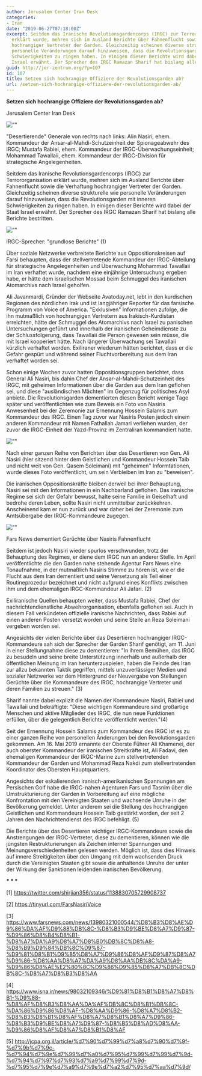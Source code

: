```yaml
---
author: Jerusalem Center Iran Desk
categories:
- Iran
date: "2019-06-27T07:18:00Z"
excerpt: Seitdem das Iranische Revolutionsgardencorps (IRGC) zur Terrororganisation
  erklärt wurde, mehren sich im Ausland Berichte über Fahnenflucht sowie die Verhaftung
  hochrangiger Vertreter der Garden. Gleichzeitig scheinen diverse strukturelle wie
  personelle Veränderungen darauf hinzuweisen, dass die Revolutionsgarden mit inneren
  Schwierigkeiten zu ringen haben. In einigen dieser Berichte wird dabei der Staat
  Israel erwähnt. Der Sprecher des IRGC Ramazan Sharif hat bislang alle Berichte bestritten.
guid: http://jer-zentrum.org/?p=107
id: 107
title: Setzen sich hochrangige Offiziere der Revolutionsgarden ab?
url: /setzen-sich-hochrangige-offiziere-der-revolutionsgarden-ab/
---
```


**Setzen sich hochrangige Offiziere der Revolutionsgarden ab?**

Jerusalem Center Iran Desk

![""]("/userfiles/irgc_defectors.jpg")

"Desertierende" Generale von rechts nach links: Alin Nasiri, ehem. Kommandeur der Ansar-al-Mahdi-Schutzeinheit der Spionageabwehr des IRGC; Mustafa Rabiei, ehem. Kommandeur der IRGC-Überwachungseinheit; Mohammad Tawallaii, ehem. Kommandeur der IRGC-Division für strategische Angelegenheiten.

Seitdem das Iranische Revolutionsgardencorps (IRGC) zur Terrororganisation erklärt wurde, mehren sich im Ausland Berichte über Fahnenflucht sowie die Verhaftung hochrangiger Vertreter der Garden. Gleichzeitig scheinen diverse strukturelle wie personelle Veränderungen darauf hinzuweisen, dass die Revolutionsgarden mit inneren Schwierigkeiten zu ringen haben. In einigen dieser Berichte wird dabei der Staat Israel erwähnt. Der Sprecher des IRGC Ramazan Sharif hat bislang alle Berichte bestritten.

![""]("/userfiles/irgc_spokesman_fars.jpg")

IRGC-Sprecher: "grundlose Berichte" (1)

Über soziale Netzwerke verbreitete Berichte aus Oppositionskreisen auf Farsi behaupten, dass der stellvertretende Kommandeur der IRGC-Abteilung für strategische Angelegenheiten und Überwachung Mohammad Tawallaii im Iran verhaftet wurde, nachdem eine einjährige Untersuchung ergeben habe, er hätte dem israelischen Mossad beim Schmuggel des iranischen Atomarchivs nach Israel geholfen.

Ali Javanmardi, Gründer der Webseite Avatoday.net, lebt in den kurdischen Regionen des nördlichen Irak und ist langjähriger Reporter für das farsische Programm von Voice of America. "Exklusiven" Informationen zufolge, die ihn mutmaßlich von hochrangigen Vertretern aus Irakisch-Kurdistan erreichten, hätte der Schmuggel des Atomarchivs nach Israel zu panischen Untersuchungen geführt und innerhalb der iranischen Geheimdienste zu der Schlussfolgerung, dass Tawallaii die Person gewesen sein müsse, die mit Israel kooperiert hätte. Nach längerer Überwachung sei Tawallaii kürzlich verhaftet worden. Exiliraner wiederum hätten berichtet, dass er die Gefahr gespürt und während seiner Fluchtvorbereitung aus dem Iran verhaftet worden sei.

Schon einige Wochen zuvor hatten Oppositionsgruppen berichtet, dass General Ali Nasiri, bis dahin Chef der Ansar-al-Mahdi-Schutzeinheit des IRGC, mit geheimen Informationen über die Garden aus dem Iran geflohen sei, und diese "ausländischen Mächten" im Gegenzug für politisches Asyl anbiete. Die Revolutionsgarden dementierten diesen Bericht wenige Tage später und veröffentlichten wie zum Beweis ein Foto von Nasiris Anwesenheit bei der Zeremonie zur Ernennung Hossein Salamis zum Kommandeur des IRGC. Einen Tag zuvor war Nasiris Posten jedoch einem anderen Kommandeur mit Namen Fathallah Jamari verliehen wurden, der zuvor die IRGC-Einheit der Yazd-Provinz im Zentraliran kommandiert hatte.

![""]("/userfiles/fars_nasri.jpg")

Nach einer ganzen Reihe von Berichten über das Desertieren von Gen. Ali Nasiri (hier sitzend hinter dem Geistlichen und Kommandeur Hossein Taib und nicht weit von Gen. Qasem Soleimani) mit "geheimen" Informtationen, wurde dieses Foto veröffentlicht, um sein Verbleiben im Iran zu "beweisen".



Die iranischen Oppositionskräfte bleiben derweil bei ihrer Behauptung, Nasiri sei mit den Informationen in ein Nachbarland geflohen. Das iranische Regime sei sich der Gefahr bewusst, halte seine Familie in Geiselhaft und bedrohe deren Leben, sollte Nasiri nicht unmittelbar zurückkehren. Anscheinend kam er nun zurück und war daher bei der Zeremonie zum Amtsübergabe der IRGC-Kommandeure zugegen.

![""]("/userfiles/fars_twitter_denial.jpg")

Fars News dementiert Gerüchte über Nasiris Fahnenflucht

  
Seitdem ist jedoch Nasiri wieder spurlos verschwunden, trotz der Behauptung des Regimes, er diene dem IRGC nun an anderer Stelle. Im April veröffentlichte die den Garden nahe stehende Agentur Fars News eine Tonaufnahme, in der mutmaßlich Nasiris Stimme zu hören ist, wie er die Flucht aus dem Iran dementiert und seine Versetzung als Teil einer Routineprozedur bezeichnet und nicht aufgrund eines Konflikts zwischen ihm und dem ehemaligen IRGC-Kommandeur Ali Jafari. (2)

Exiliranische Quellen behaupten weiter, dass Mustafa Rabiei, Chef der nachrichtendienstliche Abwehrorganisation, ebenfalls geflohen sei. Auch in diesem Fall verkündeten offizielle iranische Nachrichten, dass Rabiei auf einen anderen Posten versetzt worden und seine Stelle an Reza Soleimani vergeben worden sei.

Angesichts der vielen Berichte über das Desertieren hochrangiger IRGC-Kommandeure sah sich der Sprecher der Garden Sharif genötigt, am 11. Juni in einer Stellungnahme diese zu dementieren: "In ihrem Bemühen, das IRGC zu besudeln und seine breite Unterstützung innerhalb und außerhalb der öffentlichen Meinung im Iran herunterzuspielen, haben die Feinde des Iran zur allzu bekannten Taktik gegriffen, mittels unzuverlässiger Medien und sozialer Netzwerke vor dem Hintergrund der Neuvergabe von Stellungen Gerüchte über die Kommandeure des IRGC, hochrangige Vertreter und deren Familien zu streuen." (3)

Sharif nannte dabei explizit die Namen der Kommandeure Nasiri, Rabiei und Tawallaii und bekräftigte: "Diese wichtigen Kommandeure sind großartige Menschen und aktive Mitglieder des IRGC, die nun neue Funktionen erfüllen, über die gelegentlich Berichte veröffentlicht werden."(4)

Seit der Ernennung Hossein Salamis zum Kommandeur des IRGC ist es zu einer ganzen Reihe von personellen Änderungen bei den Revolutionsgarden gekommen. Am 16. Mai 2019 ernannte der Oberste Führer Ali Khamenei, der auch oberster Kommandeur der iranischen Streitkräfte ist, Ali Fadavi, den ehemaligen Kommandeur der IRGC-Marine zum stellvertretenden Kommandeur der Garden und Mohammad Reza Nakdi zum stellvertretenden Koordinator des Obersten Hauptquartiers.

Angesichts der eskalierenden iranisch-amerikanischen Spannungen am Persischen Golf habe die IRGC-nahen Agenturen Fars und Tasnim über die Umstrukturierung der Garden in Vorbereitung auf eine mögliche Konfrontation mit den Vereinigten Staaten und wachsende Unruhe in der Bevölkerung gemeldet. Unter anderem sei die Stellung des hochrangigen Geistlichen und Kommandeurs Hossein Taib gestärkt worden, der seit 2 Jahren den Nachrichtendienst des IRGC befehligt. (5)

Die Berichte über das Desertieren wichtiger IRGC-Kommandeure sowie die Anstrengungen der IRGC-Vertreter, diese zu dementieren, können wie die jüngsten Restrukturierungen als Zeichen interner Spannungen und Meinungsverschiedenheiten gelesen werden. Möglich ist, dass dies Hinweis auf innere Streitigkeiten über den Umgang mit dem wachsenden Druck durch die Vereinigten Staaten gibt sowie die anhaltende Unruhe der unter der Wirkung der Sanktionen leidenden iranischen Bevölkerung.

  
**\* \* \***



\[1\] https://twitter.com/shirjian356/status/1138830705729908737

\[2\] https://tinyurl.com/FarsNasiriVoice

\[3\] https://www.farsnews.com/news/13980321000544/%D8%B3%D8%AE%D9%86%DA%AF%D9%88%DB%8C-%D8%B3%D9%BE%D8%A7%D9%87-%D9%86%D8%B4%D8%B1-%D8%A7%DA%A9%D8%A7%D8%B0%DB%8C%D8%A8-%D8%B9%D9%84%DB%8C%D9%87-%D9%81%D8%B1%D9%85%D8%A7%D9%86%D8%AF%D9%87%D8%A7%D9%86-%D8%AA%D8%A7%DA%A9%D8%AA%DB%8C%DA%A9-%D9%86%D8%AE%E2%80%8C%D9%86%D9%85%D8%A7%DB%8C%DB%8C-%D8%A7%D8%B3%D8%AA

\[4\] https://www.isna.ir/news/98032109346/%D9%81%D8%B1%D8%A7%D8%B1-%D9%88-%D8%AF%D8%B3%D8%AA%DA%AF%DB%8C%D8%B1%DB%8C-%DA%86%D9%86%D8%AF-%D8%AA%D9%86-%D8%A7%D8%B2-%D8%B3%D8%B1%D8%AF%D8%A7%D8%B1%D8%A7%D9%86-%D8%B3%D9%BE%D8%A7%D9%87-%D8%B5%D8%AD%D8%AA-%D9%86%D8%AF%D8%A7%D8%B1%D8%AF

\[5\] http://jcpa.org.il/article/%d7%90%d7%99%d7%a8%d7%90%d7%9f-%d7%9b%d7%9c-%d7%94%d7%9e%d7%99%d7%a0%d7%95%d7%99%d7%99%d7%9d-%d7%94%d7%97%d7%93%d7%a9%d7%99%d7%9d-%d7%95%d7%9e%d7%a9%d7%9e%d7%a2%d7%95%d7%aa%d7%9d/

 